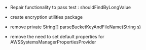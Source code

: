 - Repair functionality to pass test : shouldFindByLongValue

- create encryption utilities package

- remove     private String[] parseBucketKeyAndFileName(String s)

- remove the need to set default properties for AWSSystemsManagerPropertiesProvider
